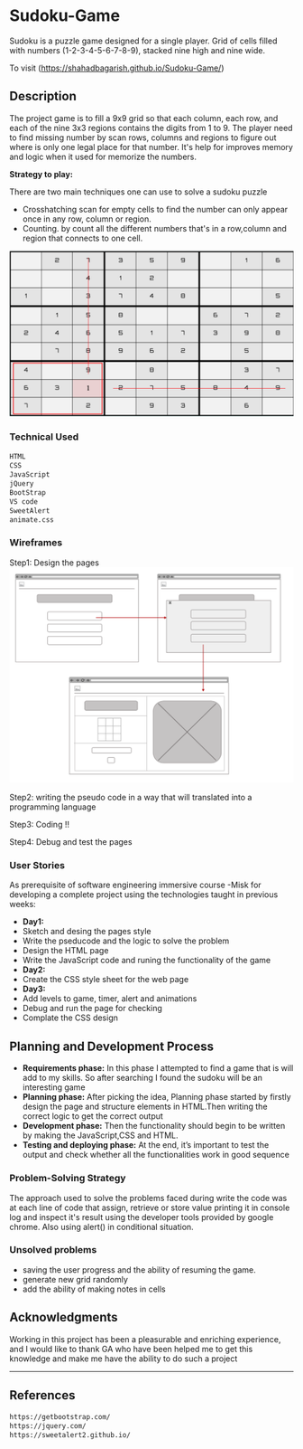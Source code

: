 # Sudoku-Game

Sudoku is a puzzle game designed for a single player. Grid of cells filled with numbers (1-2-3-4-5-6-7-8-9), stacked nine high and nine wide.

To visit (https://shahadbagarish.github.io/Sudoku-Game/)

## Description

The project game is to fill a 9x9 grid so that each column, each row, and each of the nine 3x3 regions contains the digits from 1 to 9. The player need to find missing number by scan rows, columns and regions to figure out where is only one legal place for that number. It's help for improves memory and logic when it used for memorize the numbers.

**Strategy to play:**

There are two main techniques one can use to solve a sudoku puzzle
- Crosshatching
scan for empty cells to find the number can only appear once in any row, column or region.
- Counting.
by count all the different numbers that's in a row,column and region that connects to one cell.

![WireFrame](assets/img/tip.png)

### Technical Used

```
HTML
CSS
JavaScript
jQuery
BootStrap
VS code
SweetAlert
animate.css
```

### Wireframes

Step1:
Design the pages 
![WireFrame](assets/img/WireFrame.png)

Step2:
writing the pseudo code in a way that will translated into a programming language

Step3:
Coding !!

Step4: 
Debug and test the pages

### User Stories

As prerequisite of software engineering immersive course -Misk for developing a complete project using the technologies taught in previous weeks:

- **Day1:**
- Sketch and desing the pages style
- Write the pseducode and the logic to solve the problem
- Design the HTML page
- Write the JavaScript code and runing the functionality of the game
- **Day2:**
- Create the CSS style sheet for the web page
- **Day3:**
- Add levels to game, timer, alert and animations
- Debug and run the page for checking 
- Complate the CSS design

## Planning and Development Process

- **Requirements phase:**
In this phase I attempted to find a game that is will add to my skills. So after searching I found the sudoku will be an interesting game 
- **Planning phase:**
After picking the idea, Planning phase started by firstly design the page and structure elements in HTML.Then writing the correct logic to get the correct output 
- **Development phase:**
Then the functionality should begin to be written by making the JavaScript,CSS and HTML.
- **Testing and deploying phase:**
At the end, it’s important to test the output and check whether all the functionalities work in good sequence

### Problem-Solving Strategy

The approach used to solve the problems faced during write the code was at each line of code that assign, retrieve or store value printing it in console log and inspect it's result using the developer tools provided by google chrome. Also using alert() in conditional situation.

### Unsolved problems

- saving the user progress and the ability of resuming the game.
- generate new grid randomly
- add the ability of making notes in cells


## Acknowledgments

Working in this project has been a pleasurable and enriching experience, and I would like to thank GA who have been helped me to get this knowledge and make me have the ability to do such a project

---

 ## References
 ```
 https://getbootstrap.com/
 https://jquery.com/
 https://sweetalert2.github.io/

 ```
